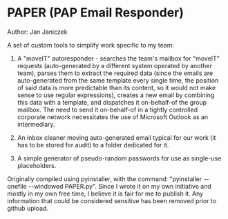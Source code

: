 # PAPER (PAP Email Responder)
Author: Jan Janiczek

A set of custom tools to simplify work specific to my team:

1. A "moveIT" autoresponder - searches the team's mailbox for "moveIT" requests (auto-generated by a different system operated by another team), parses them to extract the required data (since the emails are auto-generated from the same template every single time, the position of said data is more predictable than its content, so it would not make sense to use regular expressions), creates a new email by combining this data with a template, and dispatches it on-behalf-of the group mailbox. The need to send it on-behalf-of in a tightly controlled corporate network necessitates the use of Microsoft Outlook as an intermediary.

2. An inbox cleaner moving auto-generated email typical for our work (it has to be stored for audit) to a folder dedicated for it.

3. A simple generator of pseudo-random passwords for use as single-use placeholders.

Originally compiled using pyinstaller, with the command: "pyinstaller --onefile --windowed PAPER.py".
Since I wrote it on my own initiative and mostly in my own free time, I believe it is fair for me to publish it. Any information that could be considered sensitive has been removed prior to github upload.
